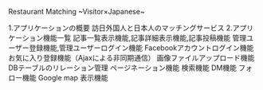 Restaurant Matching ~Visitor×Japanese~

1.アプリケーションの概要
  訪日外国人と日本人のマッチングサービス
2.アプリケーション機能一覧
  記事一覧表示機能,記事詳細表示機能,記事投稿機能
  管理ユーザー登録機能,管理ユーザーログイン機能
  Facebookアカウントログイン機能
  お気に入り登録機能（Ajaxによる非同期通信）
  画像ファイルアップロード機能
  DBテーブルのリレーション管理
  ページネーション機能
  検索機能
  DM機能
  フォロー機能
  Google map 表示機能
